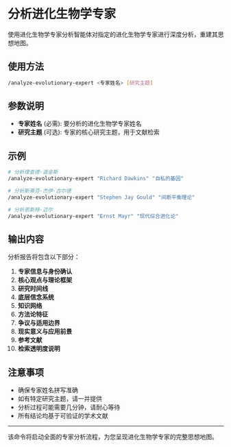 # 分析进化生物学专家

使用进化生物学专家分析智能体对指定的进化生物学专家进行深度分析，重建其思想地图。

## 使用方法

```bash
/analyze-evolutionary-expert <专家姓名> [研究主题]
```

## 参数说明

- **专家姓名** (必需): 要分析的进化生物学专家姓名
- **研究主题** (可选): 专家的核心研究主题，用于文献检索

## 示例

```bash
# 分析理查德·道金斯
/analyze-evolutionary-expert "Richard Dawkins" "自私的基因"

# 分析斯蒂芬·杰伊·古尔德  
/analyze-evolutionary-expert "Stephen Jay Gould" "间断平衡理论"

# 分析恩斯特·迈尔
/analyze-evolutionary-expert "Ernst Mayr" "现代综合进化论"
```

## 输出内容

分析报告将包含以下部分：

1. **专家信息与身份确认**
2. **核心观点与理论框架**  
3. **研究时间线**
4. **底层信念系统**
5. **知识网络**
6. **方法论特征**
7. **争议与适用边界**
8. **现实意义与应用前景**
9. **参考文献**
10. **检索透明度说明**

## 注意事项

- 确保专家姓名拼写准确
- 如有特定研究主题，请一并提供
- 分析过程可能需要几分钟，请耐心等待
- 所有结论均基于可验证的学术文献

---

该命令将启动全面的专家分析流程，为您呈现进化生物学专家的完整思想地图。